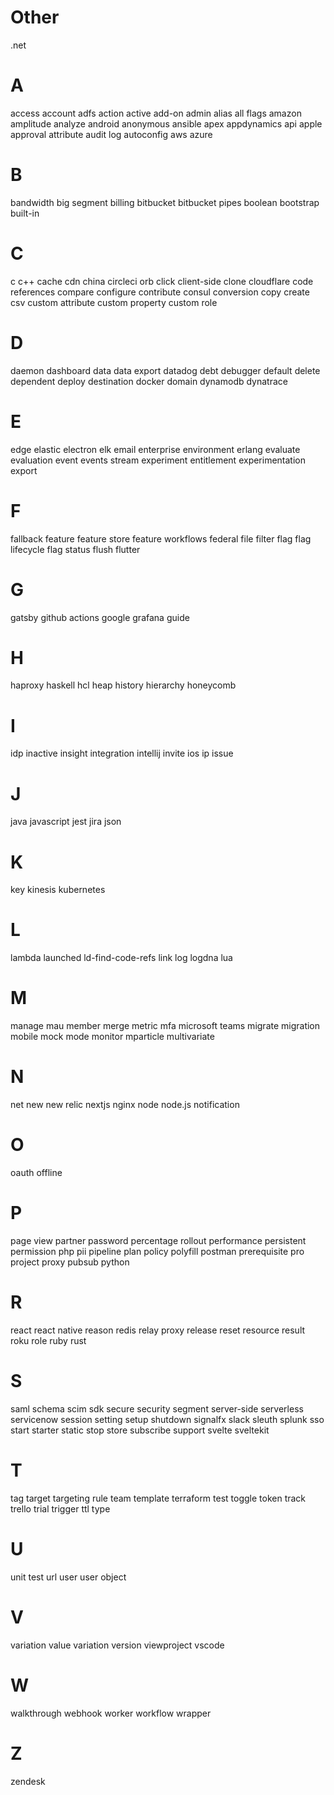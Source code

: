 # Other
.net

# A
access
account
adfs
action
active
add-on
admin
alias
all flags
amazon
amplitude
analyze
android
anonymous
ansible
apex
appdynamics
api
apple
approval
attribute
audit log
autoconfig
aws
azure

# B
bandwidth
big segment
billing
bitbucket
bitbucket pipes
boolean
bootstrap
built-in

# C
c
c++
cache
cdn
china
circleci orb
click
client-side
clone
cloudflare
code references
compare
configure
contribute
consul
conversion
copy
create
csv
custom attribute
custom property
custom role

# D
daemon
dashboard
data
data export
datadog
debt
debugger
default
delete
dependent
deploy
destination
docker
domain
dynamodb
dynatrace

# E
edge
elastic
electron
elk
email
enterprise
environment
erlang
evaluate
evaluation
event
events stream
experiment
entitlement
experimentation
export

# F
fallback
feature
feature store
feature workflows
federal
file
filter
flag
flag lifecycle
flag status
flush
flutter

# G
gatsby
github actions
google
grafana
guide

# H
haproxy
haskell
hcl
heap
history
hierarchy
honeycomb

# I
idp
inactive
insight
integration
intellij
invite
ios
ip
issue

# J
java
javascript
jest
jira
json

# K
key
kinesis
kubernetes

# L
lambda
launched
ld-find-code-refs
link
log
logdna
lua

# M
manage
mau
member
merge
metric
mfa
microsoft teams
migrate
migration
mobile
mock
mode
monitor
mparticle
multivariate

# N
net
new
new relic
nextjs
nginx
node
node.js
notification

# O
oauth
offline

# P
page view
partner
password
percentage rollout
performance
persistent
permission
php
pii
pipeline
plan
policy
polyfill
postman
prerequisite
pro
project
proxy
pubsub
python

# R
react
react native
reason
redis
relay proxy
release
reset
resource
result
roku
role
ruby
rust

# S
saml
schema
scim
sdk
secure
security
segment
server-side
serverless
servicenow
session
setting
setup
shutdown
signalfx
slack
sleuth
splunk
sso
start
starter
static
stop
store
subscribe
support
svelte
sveltekit

# T
tag
target
targeting rule
team
template
terraform
test
toggle
token
track
trello
trial
trigger
ttl
type

# U
unit test
url
user
user object

# V
variation
value
variation
version
viewproject
vscode

# W
walkthrough
webhook
worker
workflow
wrapper

# Z
zendesk
